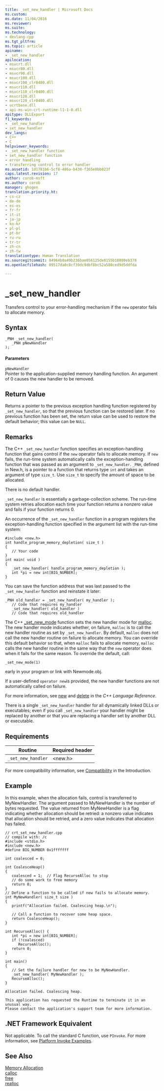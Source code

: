```yaml
---
title: _set_new_handler | Microsoft Docs
ms.custom: 
ms.date: 11/04/2016
ms.reviewer: 
ms.suite: 
ms.technology:
- devlang-cpp
ms.tgt_pltfrm: 
ms.topic: article
apiname:
- _set_new_handler
apilocation:
- msvcrt.dll
- msvcr80.dll
- msvcr90.dll
- msvcr100.dll
- msvcr100_clr0400.dll
- msvcr110.dll
- msvcr110_clr0400.dll
- msvcr120.dll
- msvcr120_clr0400.dll
- ucrtbase.dll
- api-ms-win-crt-runtime-l1-1-0.dll
apitype: DLLExport
f1_keywords:
- _set_new_handler
- set_new_handler
dev_langs:
- C++
- C
helpviewer_keywords:
- _set_new_handler function
- set_new_handler function
- error handling
- transferring control to error handler
ms.assetid: 1d1781b6-5cf8-486a-b430-f365e0bb023f
caps.latest.revision: 17
author: corob-msft
ms.author: corob
manager: ghogen
translation.priority.ht:
- cs-cz
- de-de
- es-es
- fr-fr
- it-it
- ja-jp
- ko-kr
- pl-pl
- pt-br
- ru-ru
- tr-tr
- zh-cn
- zh-tw
translationtype: Human Translation
ms.sourcegitcommit: 84964b0a49b236bae056125de8155b18880eb378
ms.openlocfilehash: 09517da0c8cf39dc9dbf8bc52a580ced9d5ddfda

---
```

# _set_new_handler
Transfers control to your error-handling mechanism if the `new` operator fails to allocate memory.  
  
## Syntax  
  
```  
_PNH _set_new_handler(  
   _PNH pNewHandler   
);  
```  
  
#### Parameters  
 `pNewHandler`  
 Pointer to the application-supplied memory handling function. An argument of 0 causes the new handler to be removed.  
  
## Return Value  
 Returns a pointer to the previous exception handling function registered by `_set_new_handler`, so that the previous function can be restored later. If no previous function has been set, the return value can be used to restore the default behavior; this value can be `NULL`.  
  
## Remarks  
 The C++ `_set_new_handler` function specifies an exception-handling function that gains control if the `new` operator fails to allocate memory. If `new` fails, the run-time system automatically calls the exception-handling function that was passed as an argument to `_set_new_handler`. `_PNH`, defined in New.h, is a pointer to a function that returns type `int` and takes an argument of type `size_t`. Use `size_t` to specify the amount of space to be allocated.  
  
 There is no default handler.  
  
 `_set_new_handler` is essentially a garbage-collection scheme. The run-time system retries allocation each time your function returns a nonzero value and fails if your function returns 0.  
  
 An occurrence of the `_set_new_handler` function in a program registers the exception-handling function specified in the argument list with the run-time system:  
  
```  
#include <new.h>  
int handle_program_memory_depletion( size_t )  
{  
   // Your code  
}  
int main( void )  
{  
   _set_new_handler( handle_program_memory_depletion );  
   int *pi = new int[BIG_NUMBER];  
}  
```  
  
 You can save the function address that was last passed to the `_set_new_handler` function and reinstate it later:  
  
```  
_PNH old_handler = _set_new_handler( my_handler );  
   // Code that requires my_handler  
   _set_new_handler( old_handler )  
   // Code that requires old_handler  
```  
  
 The C++ [_set_new_mode](../../c-runtime-library/reference/set-new-mode.md) function sets the new handler mode for [malloc](../../c-runtime-library/reference/malloc.md). The new handler mode indicates whether, on failure, `malloc` is to call the new handler routine as set by `_set_new_handler`. By default, `malloc` does not call the new handler routine on failure to allocate memory. You can override this default behavior so that, when `malloc` fails to allocate memory, `malloc` calls the new handler routine in the same way that the `new` operator does when it fails for the same reason. To override the default, call:  
  
```  
_set_new_mode(1)  
```  
  
 early in your program or link with Newmode.obj.  
  
 If a user-defined `operator new`is provided, the new handler functions are not automatically called on failure.  
  
 For more information, see [new](../../cpp/new-operator-cpp.md) and [delete](../../cpp/delete-operator-cpp.md) in the *C++ Language Reference*.  
  
 There is a single `_set_new_handler` handler for all dynamically linked DLLs or executables; even if you call `_set_new_handler` your handler might be replaced by another or that you are replacing a handler set by another DLL or executable.  
  
## Requirements  
  
|Routine|Required header|  
|-------------|---------------------|  
|`_set_new_handler`|\<new.h>|  
  
 For more compatibility information, see [Compatibility](../../c-runtime-library/compatibility.md) in the Introduction.  
  
## Example  
 In this example, when the allocation fails, control is transferred to MyNewHandler. The argument passed to MyNewHandler is the number of bytes requested. The value returned from MyNewHandler is a flag indicating whether allocation should be retried: a nonzero value indicates that allocation should be retried, and a zero value indicates that allocation has failed.  
  
```  
// crt_set_new_handler.cpp  
// compile with: /c  
#include <stdio.h>  
#include <new.h>  
#define BIG_NUMBER 0x1fffffff  
  
int coalesced = 0;  
  
int CoalesceHeap()  
{  
   coalesced = 1;  // Flag RecurseAlloc to stop   
   // do some work to free memory  
   return 0;  
}  
// Define a function to be called if new fails to allocate memory.  
int MyNewHandler( size_t size )  
{  
   printf("Allocation failed. Coalescing heap.\n");  
  
   // Call a function to recover some heap space.  
   return CoalesceHeap();  
}  
  
int RecurseAlloc() {  
   int *pi = new int[BIG_NUMBER];  
   if (!coalesced)  
      RecurseAlloc();  
   return 0;  
}  
  
int main()  
{  
   // Set the failure handler for new to be MyNewHandler.  
   _set_new_handler( MyNewHandler );  
   RecurseAlloc();  
}  
```  
  
```Output  
Allocation failed. Coalescing heap.  
  
This application has requested the Runtime to terminate it in an unusual way.  
Please contact the application's support team for more information.  
```  
  
## .NET Framework Equivalent  
 Not applicable. To call the standard C function, use `PInvoke`. For more information, see [Platform Invoke Examples](http://msdn.microsoft.com/Library/15926806-f0b7-487e-93a6-4e9367ec689f).  
  
## See Also  
 [Memory Allocation](../../c-runtime-library/memory-allocation.md)   
 [calloc](../../c-runtime-library/reference/calloc.md)   
 [free](../../c-runtime-library/reference/free.md)   
 [realloc](../../c-runtime-library/reference/realloc.md)


<!--HONumber=Jan17_HO1-->


